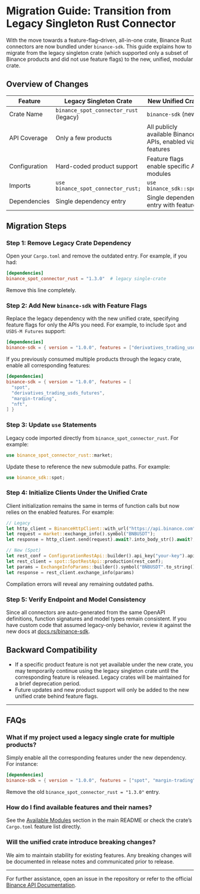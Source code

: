 # **Migration Guide: Transition from Legacy Singleton Rust Connector**

With the move towards a feature-flag–driven, all-in-one crate, Binance Rust connectors are now bundled under `binance-sdk`. This guide explains how to migrate from the legacy singleton crate (which supported only a subset of Binance products and did not use feature flags) to the new, unified, modular crate.

## Overview of Changes

| Feature               | Legacy Singleton Crate                    | New Unified Crate                                         |
| --------------------- | ----------------------------------------- | --------------------------------------------------------- |
| Crate Name            | `binance_spot_connector_rust` (legacy)    | `binance-sdk` (new)                                 |
| API Coverage          | Only a few products                       | All publicly available Binance APIs, enabled via features |
| Configuration         | Hard-coded product support                | Feature flags enable specific API modules                 |
| Imports               | `use binance_spot_connector_rust;`        | `use binance_sdk::spot;`                            |
| Dependencies          | Single dependency entry                   | Single dependency entry with features                     |

## Migration Steps

### Step 1: Remove Legacy Crate Dependency

Open your `Cargo.toml` and remove the outdated entry. For example, if you had:

```toml
[dependencies]
binance_spot_connector_rust = "1.3.0"  # legacy single-crate
```

Remove this line completely.

### Step 2: Add New `binance-sdk` with Feature Flags

Replace the legacy dependency with the new unified crate, specifying feature flags for only the APIs you need. For example, to include `Spot` and `USDS-M Futures` support:

```toml
[dependencies]
binance-sdk = { version = "1.0.0", features = ["derivatives_trading_usds_futures", "spot"] }
```

If you previously consumed multiple products through the legacy crate, enable all corresponding features:

```toml
[dependencies]
binance-sdk = { version = "1.0.0", features = [
  "spot",
  "derivatives_trading_usds_futures",
  "margin-trading",
  "nft",
] }
```

### Step 3: Update `use` Statements

Legacy code imported directly from `binance_spot_connector_rust`. For example:

```rust
use binance_spot_connector_rust::market;
```

Update these to reference the new submodule paths. For example:

```rust
use binance_sdk::spot;
```

### Step 4: Initialize Clients Under the Unified Crate

Client initialization remains the same in terms of function calls but now relies on the enabled features. For example:

```rust
// Legacy
let http_client = BinanceHttpClient::with_url("https://api.binance.com");
let request = market::exchange_info().symbol("BNBUSDT");
let response = http_client.send(request).await?.into_body_str().await?;

// New (Spot)
let rest_conf = ConfigurationRestApi::builder().api_key("your-key").api_secret("your-secret").build()?;
let rest_client = spot::SpotRestApi::production(rest_conf);
let params = ExchangeInfoParams::builder().symbol("BNBUSDT".to_string()).build()?;
let response = rest_client.exchange_info(params)
```

Compilation errors will reveal any remaining outdated paths.

### Step 5: Verify Endpoint and Model Consistency

Since all connectors are auto-generated from the same OpenAPI definitions, function signatures and model types remain consistent. If you have custom code that assumed legacy-only behavior, review it against the new docs at [docs.rs/binance-sdk](https://docs.rs/binance-sdk).

## Backward Compatibility

* If a specific product feature is not yet available under the new crate, you may temporarily continue using the legacy singleton crate until the corresponding feature is released. Legacy crates will be maintained for a brief deprecation period.
* Future updates and new product support will only be added to the new unified crate behind feature flags.

---

## FAQs

### What if my project used a legacy single crate for multiple products?

Simply enable all the corresponding features under the new dependency. For instance:

```toml
[dependencies]
binance-sdk = { version = "1.0.0", features = ["spot", "margin-trading", "nft"] }
```

Remove the old `binance_spot_connector_rust = "1.3.0"` entry.

### How do I find available features and their names?

See the [Available Modules](./README.md#available-modules) section in the main README or check the crate’s `Cargo.toml` feature list directly.

### Will the unified crate introduce breaking changes?

We aim to maintain stability for existing features. Any breaking changes will be documented in release notes and communicated prior to release.

---

For further assistance, open an issue in the repository or refer to the official [Binance API Documentation](https://developers.binance.com).
